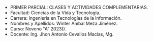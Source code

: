 - PRIMER PARCIAL: CLASES Y ACTIVIDADES COMPLEMENTARIAS.
- Facultad: Ciencias de la Vida y Tecnología.
- Carrera: Ingeniería en Tecnologías de la Información.
- Nombres y Apellidos: Winter Aníbal Meza Jiménez.
- Curso: Noveno "A" 2023().
- Docente: Ing. Jhon Antonio Cevallos Macías, Mg.

